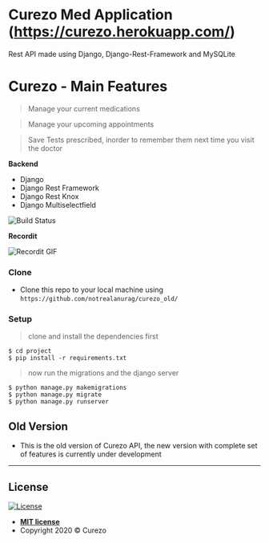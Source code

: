 # Curezo Med Application (https://curezo.herokuapp.com/)

Rest API made using Django, Django-Rest-Framework and MySQLite

# Curezo - Main Features

> Manage your current medications

> Manage your upcoming appointments

> Save Tests prescribed, inorder to remember them next time you visit the doctor

**Backend**

- Django
- Django Rest Framework
- Django Rest Knox
- Django Multiselectfield

![Build Status](http://img.shields.io/travis/badges/badgerbadgerbadger.svg?style=flat-square)

**Recordit**

![Recordit GIF](http://g.recordit.co/iLN6A0vSD8.gif)

### Clone

- Clone this repo to your local machine using `https://github.com/notrealanurag/curezo_old/`

### Setup

> clone and install the dependencies first

```shell
$ cd project
$ pip install -r requirements.txt
```

> now run the migrations and the django server

```shell
$ python manage.py makemigrations
$ python manage.py migrate
$ python manage.py runserver
```


## Old Version

- This is the old version of Curezo API, the new version with complete set of features is currently under development

---

## License

[![License](http://img.shields.io/:license-mit-blue.svg?style=flat-square)](http://badges.mit-license.org)

- **[MIT license](http://opensource.org/licenses/mit-license.php)**
- Copyright 2020 © Curezo
